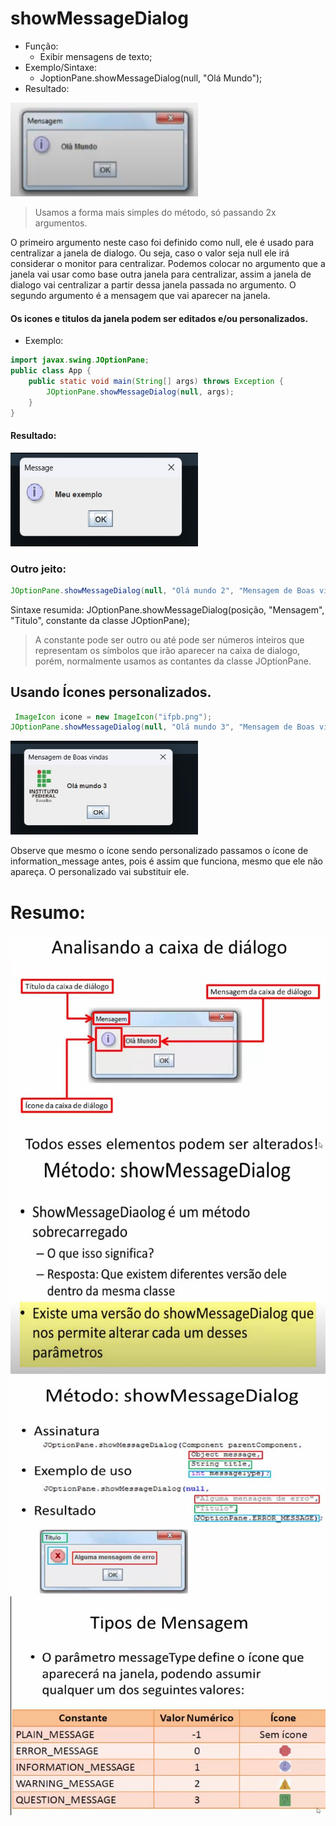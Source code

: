 # showMessageDialog

* Função:
    - Exibir mensagens de texto;
* Exemplo/Sintaxe:
    - JoptionPane.showMessageDialog(null, "Olá Mundo");
* Resultado:

<img src="../img/showMessageDialogSintax.jpg" alt="Sintaxe" width="300" height="150">

> Usamos a forma mais simples do método, só passando 2x argumentos.

O primeiro argumento neste caso foi definido como null, ele é usado para centralizar a janela de dialogo. Ou seja, caso o valor seja null ele irá considerar o monitor para centralizar. Podemos colocar no argumento que a janela vai usar como base outra janela para centralizar, assim a janela de dialogo vai centralizar a partir dessa janela passada no argumento.
O segundo argumento é a mensagem que vai aparecer na janela.

#### Os icones e titulos da janela podem ser editados e/ou personalizados.

- Exemplo:
````java
import javax.swing.JOptionPane;
public class App {
    public static void main(String[] args) throws Exception {
        JOptionPane.showMessageDialog(null, args);
    }
}
````
#### Resultado:

<img src="../img/exemploshowMessageD.jpg" alt="Sintaxe" width="300" height="150">


### Outro jeito:

````java
JOptionPane.showMessageDialog(null, "Olá mundo 2", "Mensagem de Boas vindas", JOptionPane.ERROR_MESSAGE);
````
Sintaxe resumida:
JOptionPane.showMessageDialog(posição, "Mensagem", "Titulo", constante da classe JOptionPane);

> A constante pode ser outro ou até pode ser números inteiros que representam os símbolos que irão aparecer na caixa de dialogo, porém, normalmente usamos as contantes da classe JOptionPane.


## Usando Ícones personalizados.


````java
 ImageIcon icone = new ImageIcon("ifpb.png");
JOptionPane.showMessageDialog(null, "Olá mundo 3", "Mensagem de Boas vindas", JOptionPane.INFORMATION_MESSAGE, icone);
````
<img src="../img/comicone.jpg" alt="Sintaxe" width="300" height="150">

Observe que mesmo o ícone sendo personalizado passamos o ícone de information_message antes, pois é assim que funciona, mesmo que ele não apareça. O personalizado vai substituir ele.


# Resumo: 

<img src="../img/resumo.jpg" alt="Sintaxe" width="600" height="350">

<img src="../img/resumo2.jpg" alt="Sintaxe" width="600" height="350">

<img src="../img/resumo3.jpg" alt="Sintaxe" width="600" height="350">

<img src="../img/resumo4.jpg" alt="Sintaxe" width="600" height="350">